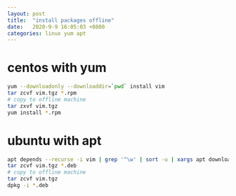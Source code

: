 ```yaml
---
layout: post
title:  "install packages offline"
date:   2020-9-9 16:05:03 +0800
categories: linux yum apt
---
```

# centos with yum
```bash
yum --downloadonly --downloaddir=`pwd` install vim
tar zcvf vim.tgz *.rpm
# copy to offline machine
tar zxvf vim.tgz
yum install *.rpm
```
# ubuntu with apt
```bash
apt depends --recurse -i vim | grep '^\w' | sort -u | xargs apt download
tar zcvf vim.tgz *.deb
# copy to offline machine
tar zcvf vim.tgz
dpkg -i *.deb
```
